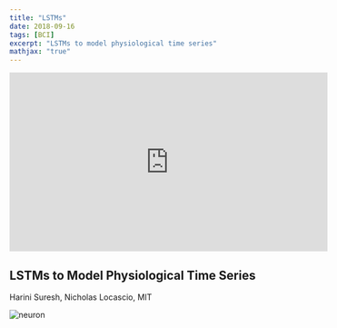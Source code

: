 ```yaml
---
title: "LSTMs"
date: 2018-09-16
tags: [BCI]
excerpt: "LSTMs to model physiological time series"
mathjax: "true"
---
```


<iframe src="https://www.youtube.com/embed/l4X-kZjl1gs" width="560" height="315" frameborder="0"> </iframe>

## LSTMs to Model Physiological Time Series
Harini Suresh, Nicholas Locascio, MIT

<img src="{{ site.url }}{{ site.baseurl }}/assets/images/neural-network.png" alt="neuron">